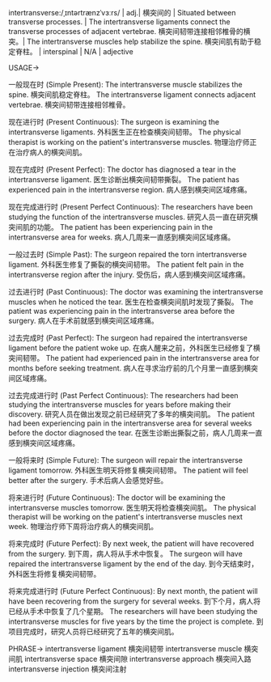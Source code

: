 intertransverse:/ˌɪntərtrænzˈvɜːrs/ | adj.| 横突间的 | Situated between transverse processes. | The intertransverse ligaments connect the transverse processes of adjacent vertebrae. 横突间韧带连接相邻椎骨的横突。| The intertransverse muscles help stabilize the spine.  横突间肌有助于稳定脊柱。 |  interspinal | N/A | adjective

USAGE->

一般现在时 (Simple Present):
The intertransverse muscle stabilizes the spine. 横突间肌稳定脊柱。
The intertransverse ligament connects adjacent vertebrae. 横突间韧带连接相邻椎骨。

现在进行时 (Present Continuous):
The surgeon is examining the intertransverse ligaments. 外科医生正在检查横突间韧带。
The physical therapist is working on the patient's intertransverse muscles. 物理治疗师正在治疗病人的横突间肌。

现在完成时 (Present Perfect):
The doctor has diagnosed a tear in the intertransverse ligament. 医生诊断出横突间韧带撕裂。
The patient has experienced pain in the intertransverse region. 病人感到横突间区域疼痛。

现在完成进行时 (Present Perfect Continuous):
The researchers have been studying the function of the intertransverse muscles. 研究人员一直在研究横突间肌的功能。
The patient has been experiencing pain in the intertransverse area for weeks. 病人几周来一直感到横突间区域疼痛。

一般过去时 (Simple Past):
The surgeon repaired the torn intertransverse ligament. 外科医生修复了撕裂的横突间韧带。
The patient felt pain in the intertransverse region after the injury. 受伤后，病人感到横突间区域疼痛。


过去进行时 (Past Continuous):
The doctor was examining the intertransverse muscles when he noticed the tear. 医生在检查横突间肌时发现了撕裂。
The patient was experiencing pain in the intertransverse area before the surgery. 病人在手术前就感到横突间区域疼痛。


过去完成时 (Past Perfect):
The surgeon had repaired the intertransverse ligament before the patient woke up.  在病人醒来之前，外科医生已经修复了横突间韧带。
The patient had experienced pain in the intertransverse area for months before seeking treatment. 病人在寻求治疗前的几个月里一直感到横突间区域疼痛。


过去完成进行时 (Past Perfect Continuous):
The researchers had been studying the intertransverse muscles for years before making their discovery. 研究人员在做出发现之前已经研究了多年的横突间肌。
The patient had been experiencing pain in the intertransverse area for several weeks before the doctor diagnosed the tear.  在医生诊断出撕裂之前，病人几周来一直感到横突间区域疼痛。

一般将来时 (Simple Future):
The surgeon will repair the intertransverse ligament tomorrow. 外科医生明天将修复横突间韧带。
The patient will feel better after the surgery. 手术后病人会感觉好些。


将来进行时 (Future Continuous):
The doctor will be examining the intertransverse muscles tomorrow. 医生明天将检查横突间肌。
The physical therapist will be working on the patient's intertransverse muscles next week. 物理治疗师下周将治疗病人的横突间肌。

将来完成时 (Future Perfect):
By next week, the patient will have recovered from the surgery. 到下周，病人将从手术中恢复。
The surgeon will have repaired the intertransverse ligament by the end of the day. 到今天结束时，外科医生将修复横突间韧带。


将来完成进行时 (Future Perfect Continuous):
By next month, the patient will have been recovering from the surgery for several weeks. 到下个月，病人将已经从手术中恢复了几个星期。
The researchers will have been studying the intertransverse muscles for five years by the time the project is complete. 到项目完成时，研究人员将已经研究了五年的横突间肌。


PHRASE->
intertransverse ligament  横突间韧带
intertransverse muscle  横突间肌
intertransverse space 横突间隙
intertransverse approach 横突间入路
intertransverse injection 横突间注射
